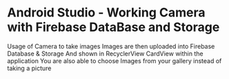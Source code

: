 # Android Studio - Working Camera with Firebase DataBase and Storage
Usage of Camera to take images
Images are then uploaded into Firebase Database & Storage 
And shown in RecyclerView CardView within the application
You are also able to choose Images from your gallery instead of taking a picture 
